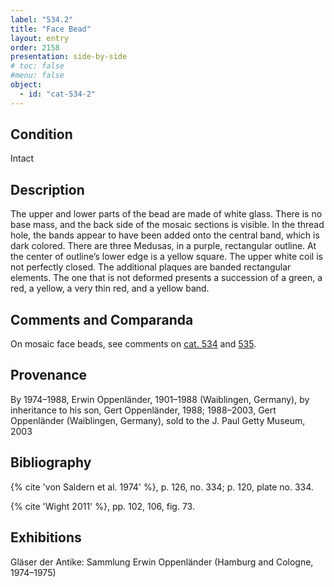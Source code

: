```yaml
---
label: "534.2"
title: "Face Bead"
layout: entry
order: 2158
presentation: side-by-side
# toc: false
#menu: false 
object:
  - id: "cat-534-2"
---
```


## Condition

Intact

## Description

The upper and lower parts of the bead are made of white glass. There is no base mass, and the back side of the mosaic sections is visible. In the thread hole, the bands appear to have been added onto the central band, which is dark colored. There are three Medusas, in a purple, rectangular outline. At the center of outline’s lower edge is a yellow square. The upper white coil is not perfectly closed. The additional plaques are banded rectangular elements. The one that is not deformed presents a succession of a green, a red, a yellow, a very thin red, and a yellow band.

## Comments and Comparanda

On mosaic face beads, see comments on [cat. 534](/catalogue/cat-534) and [535](/catalogue/cat-535).

## Provenance

By 1974–1988, Erwin Oppenländer, 1901–1988 (Waiblingen, Germany), by inheritance to his son, Gert Oppenländer, 1988; 1988–2003, Gert Oppenländer (Waiblingen, Germany), sold to the J. Paul Getty Museum, 2003

## Bibliography

{% cite 'von Saldern et al. 1974' %}, p. 126, no. 334; p. 120, plate no. 334.

{% cite 'Wight 2011' %}, pp. 102, 106, fig. 73.

## Exhibitions

Gläser der Antike: Sammlung Erwin Oppenländer (Hamburg and Cologne, 1974–1975)